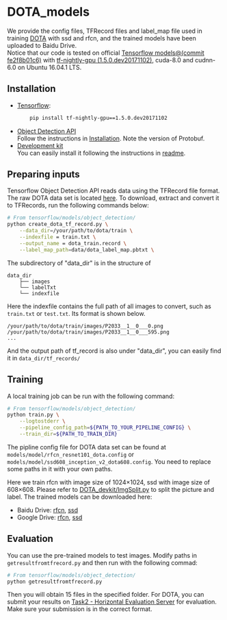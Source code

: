 # DOTA_models

We provide the config files, TFRecord files and label_map file used in training [DOTA](http://captain.whu.edu.cn/DOTAweb/dataset.html) with ssd and rfcn, and the trained models have been uploaded to Baidu Drive.   
Notice that our code is tested on official [Tensorflow models@(commit fe2f8b01c6)](https://github.com/tensorflow/models/tree/fe2f8b01c686fd62272c3992686a637db926ce5c) with [tf-nightly-gpu (1.5.0.dev20171102)](https://pypi.org/project/tf-nightly-gpu/), cuda-8.0 and cudnn-6.0 on Ubuntu 16.04.1 LTS.

## Installation
- [Tensorflow](https://pypi.org/project/tf-nightly-gpu/):
  ```bash
      pip install tf-nightly-gpu==1.5.0.dev20171102
  ```
- [Object Detection API](https://github.com/ringringyi/DOTA_models/tree/master/object_detection)<br>
  Follow the instructions in [Installation](https://github.com/ringringyi/DOTA_models/blob/master/object_detection/g3doc/installation.md). Note the version of Protobuf.
- [Development kit](https://github.com/CAPTAIN-WHU/DOTA_devkit)<br>
  You can easily install it following the instructions in [readme](https://github.com/CAPTAIN-WHU/DOTA_devkit/blob/master/readme.md).

## Preparing inputs
Tensorflow Object Detection API reads data using the TFRecord file format. The raw DOTA data set is located [here](http://captain.whu.edu.cn/DOTAweb/dataset.html). To download, extract and convert it to TFRecords, run the following commands
below:
```bash
# From tensorflow/models/object_detection/
python create_dota_tf_record.py \
    --data_dir=/your/path/to/dota/train \
    --indexfile = train.txt \
    --output_name = dota_train.record \
    --label_map_path=data/dota_label_map.pbtxt \
```
The subdirectory of "data_dir" is in the structure of
```
data_dir
    ├── images
    └── labelTxt
    └── indexfile
```
Here the indexfile contains the full path of all images to convert, such as `train.txt` or `test.txt`. Its format is shown below.
```
/your/path/to/dota/train/images/P2033__1__0___0.png
/your/path/to/dota/train/images/P2033__1__0___595.png
...
```
And the output path of tf_record is also under "data_dir", you can easily find it in `data_dir/tf_records/`

## Training
A local training job can be run with the following command:

```bash
# From tensorflow/models/object_detection/
python train.py \
    --logtostderr \
    --pipeline_config_path=${PATH_TO_YOUR_PIPELINE_CONFIG} \
    --train_dir=${PATH_TO_TRAIN_DIR}
```
The pipline config file for DOTA data set can be found at `models/model/rfcn_resnet101_dota.config` or  `models/model/ssd608_inception_v2_dota608.config`. You need to replace some paths in it with your own paths.

Here we train rfcn with image size of 1024×1024, ssd with image size of 608×608. Please refer to [DOTA_devkit/ImgSplit.py](https://github.com/CAPTAIN-WHU/DOTA_devkit/blob/master/ImgSplit.py) to split the picture and label. The trained models can be downloaded here:<br>
* Baidu Drive: [rfcn](https://pan.baidu.com/s/15fFYrffdF94UzA5tYq6ToQ), [ssd](https://pan.baidu.com/s/1Gg4KYlqBtyp83DHJW1qTxg)<br>
* Google Drive: [rfcn](https://drive.google.com/open?id=1IIyTRcV1LcCqiyU1xTWftOnOD015ka2P), [ssd](https://drive.google.com/open?id=1Kt82V0PG4hJ6rCsFDnrhAGTbOw0v7xYK)

## Evaluation
You can use the pre-trained models to test images. Modify paths in `getresultfromtfrecord.py` and then run with the following commad:
```bash
# From tensorflow/models/object_detection/
python getresultfromtfrecord.py
```
Then you will obtain 15 files in the specified folder. For DOTA, you can submit your results on [Task2 - Horizontal Evaluation Server](http://captain.whu.edu.cn/DOTAweb/evaluation.html) for evaluation. Make sure your submission is in the correct format. 
